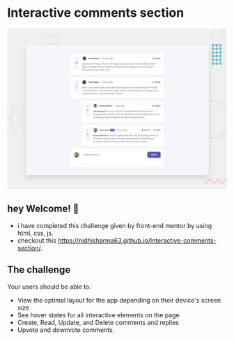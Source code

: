 # Interactive comments section

![Design preview for the Interactive comments section coding challenge](./design/desktop-preview.jpg)

## hey Welcome! 👋

- i have completed this challenge given by front-end mentor by using html, css, js.
- checkout this https://nidhisharma63.github.io/Interactive-comments-section/.

## The challenge

Your users should be able to:

- View the optimal layout for the app depending on their device's screen size
- See hover states for all interactive elements on the page
- Create, Read, Update, and Delete comments and replies
- Upvote and downvote comments.
